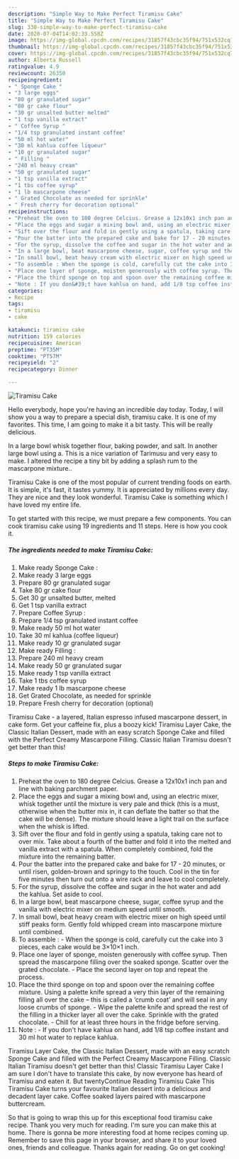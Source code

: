 ```yaml
---
description: "Simple Way to Make Perfect Tiramisu Cake"
title: "Simple Way to Make Perfect Tiramisu Cake"
slug: 330-simple-way-to-make-perfect-tiramisu-cake
date: 2020-07-04T14:02:33.558Z
image: https://img-global.cpcdn.com/recipes/31857f43cbc35f94/751x532cq70/tiramisu-cake-recipe-main-photo.jpg
thumbnail: https://img-global.cpcdn.com/recipes/31857f43cbc35f94/751x532cq70/tiramisu-cake-recipe-main-photo.jpg
cover: https://img-global.cpcdn.com/recipes/31857f43cbc35f94/751x532cq70/tiramisu-cake-recipe-main-photo.jpg
author: Alberta Russell
ratingvalue: 4.9
reviewcount: 26350
recipeingredient:
- " Sponge Cake "
- "3 large eggs"
- "80 gr granulated sugar"
- "80 gr cake flour"
- "30 gr unsalted butter melted"
- "1 tsp vanilla extract"
- " Coffee Syrup "
- "1/4 tsp granulated instant coffee"
- "50 ml hot water"
- "30 ml kahlua coffee liqueur"
- "10 gr granulated sugar"
- " Filling "
- "240 ml heavy cream"
- "50 gr granulated sugar"
- "1 tsp vanilla extract"
- "1 tbs coffee syrup"
- "1 lb mascarpone cheese"
- " Grated Chocolate as needed for sprinkle"
- " Fresh cherry for decoration optional"
recipeinstructions:
- "Preheat the oven to 180 degree Celcius. Grease a 12x10x1 inch pan and line with baking parchment paper."
- "Place the eggs and sugar a mixing bowl and, using an electric mixer, whisk together until the mixture is very pale and thick (this is a must, otherwise when the butter mix in, it can deflate the batter so that the cake will be dense). The mixture should leave a light trail on the surface when the whisk is lifted."
- "Sift over the flour and fold in gently using a spatula, taking care not to over mix. Take about a fourth of the batter and fold it into the melted and vanilla extract with a spatula. When completely combined, fold the mixture into the remaining batter."
- "Pour the batter into the prepared cake and bake for 17 - 20 minutes, or until risen, golden-brown and springy to the touch. Cool in the tin for five minutes then turn out onto a wire rack and leave to cool completely."
- "For the syrup, dissolve the coffee and sugar in the hot water and add the kahlua. Set aside to cool."
- "In a large bowl, beat mascarpone cheese, sugar, coffee syrup and the vanilla with electric mixer on medium speed until smooth."
- "In small bowl, beat heavy cream with electric mixer on high speed until stiff peaks form. Gently fold whipped cream into mascarpone mixture until combined."
- "To assemble : When the sponge is cold, carefully cut the cake into 3 pieces, each cake would be 3×10×1 inch."
- "Place one layer of sponge, moisten generously with coffee syrup. Then spread the mascarpone filling over the soaked sponge. Scatter over the grated chocolate. Place the second layer on top and repeat the process."
- "Place the third sponge on top and spoon over the remaining coffee mixture. Using a palette knife spread a very thin layer of the remaining filling all over the cake – this is called a ‘crumb coat’ and will seal in any loose crumbs of sponge. Wipe the palette knife and spread the rest of the filling in a thicker layer all over the cake. Sprinkle with the grated chocolate. Chill for at least three hours in the fridge before serving."
- "Note : If you don&#39;t have kahlua on hand, add 1/8 tsp coffee instant and 30 ml hot water to replace kahlua."
categories:
- Recipe
tags:
- tiramisu
- cake

katakunci: tiramisu cake 
nutrition: 159 calories
recipecuisine: American
preptime: "PT35M"
cooktime: "PT57M"
recipeyield: "2"
recipecategory: Dinner

---
```



![Tiramisu Cake](https://img-global.cpcdn.com/recipes/31857f43cbc35f94/751x532cq70/tiramisu-cake-recipe-main-photo.jpg)

Hello everybody, hope you're having an incredible day today. Today, I will show you a way to prepare a special dish, tiramisu cake. It is one of my favorites. This time, I am going to make it a bit tasty. This will be really delicious.

In a large bowl whisk together flour, baking powder, and salt. In another large bowl using a. This is a nice variation of Tarimusu and very easy to make. I altered the recipe a tiny bit by adding a splash rum to the mascarpone mixture..

Tiramisu Cake is one of the most popular of current trending foods on earth. It is simple, it's fast, it tastes yummy. It is appreciated by millions every day. They are nice and they look wonderful. Tiramisu Cake is something which I have loved my entire life.


To get started with this recipe, we must prepare a few components. You can cook tiramisu cake using 19 ingredients and 11 steps. Here is how you cook it.

<!--inarticleads1-->

##### The ingredients needed to make Tiramisu Cake:

1. Make ready  Sponge Cake :
1. Make ready 3 large eggs
1. Prepare 80 gr granulated sugar
1. Take 80 gr cake flour
1. Get 30 gr unsalted butter, melted
1. Get 1 tsp vanilla extract
1. Prepare  Coffee Syrup :
1. Prepare 1/4 tsp granulated instant coffee
1. Make ready 50 ml hot water
1. Take 30 ml kahlua (coffee liqueur)
1. Make ready 10 gr granulated sugar
1. Make ready  Filling :
1. Prepare 240 ml heavy cream
1. Make ready 50 gr granulated sugar
1. Make ready 1 tsp vanilla extract
1. Take 1 tbs coffee syrup
1. Make ready 1 lb mascarpone cheese
1. Get  Grated Chocolate, as needed for sprinkle
1. Prepare  Fresh cherry for decoration (optional)


Tiramisu Cake - a layered, Italian espresso infused mascarpone dessert, in cake form. Get your caffeine fix, plus a boozy kick! Tiramisu Layer Cake, the Classic Italian Dessert, made with an easy scratch Sponge Cake and filled with the Perfect Creamy Mascarpone Filling. Classic Italian Tiramisu doesn&#39;t get better than this! 

<!--inarticleads2-->

##### Steps to make Tiramisu Cake:

1. Preheat the oven to 180 degree Celcius. Grease a 12x10x1 inch pan and line with baking parchment paper.
1. Place the eggs and sugar a mixing bowl and, using an electric mixer, whisk together until the mixture is very pale and thick (this is a must, otherwise when the butter mix in, it can deflate the batter so that the cake will be dense). The mixture should leave a light trail on the surface when the whisk is lifted.
1. Sift over the flour and fold in gently using a spatula, taking care not to over mix. Take about a fourth of the batter and fold it into the melted and vanilla extract with a spatula. When completely combined, fold the mixture into the remaining batter.
1. Pour the batter into the prepared cake and bake for 17 - 20 minutes, or until risen, golden-brown and springy to the touch. Cool in the tin for five minutes then turn out onto a wire rack and leave to cool completely.
1. For the syrup, dissolve the coffee and sugar in the hot water and add the kahlua. Set aside to cool.
1. In a large bowl, beat mascarpone cheese, sugar, coffee syrup and the vanilla with electric mixer on medium speed until smooth.
1. In small bowl, beat heavy cream with electric mixer on high speed until stiff peaks form. Gently fold whipped cream into mascarpone mixture until combined.
1. To assemble : - When the sponge is cold, carefully cut the cake into 3 pieces, each cake would be 3×10×1 inch.
1. Place one layer of sponge, moisten generously with coffee syrup. Then spread the mascarpone filling over the soaked sponge. Scatter over the grated chocolate. - Place the second layer on top and repeat the process.
1. Place the third sponge on top and spoon over the remaining coffee mixture. Using a palette knife spread a very thin layer of the remaining filling all over the cake – this is called a ‘crumb coat’ and will seal in any loose crumbs of sponge. - Wipe the palette knife and spread the rest of the filling in a thicker layer all over the cake. Sprinkle with the grated chocolate. - Chill for at least three hours in the fridge before serving.
1. Note : - If you don&#39;t have kahlua on hand, add 1/8 tsp coffee instant and 30 ml hot water to replace kahlua.


Tiramisu Layer Cake, the Classic Italian Dessert, made with an easy scratch Sponge Cake and filled with the Perfect Creamy Mascarpone Filling. Classic Italian Tiramisu doesn&#39;t get better than this! Classic Tiramisu Layer Cake I am sure I don&#39;t have to translate this cake, by now everyone has heard of Tiramisu and eaten it. But twentyContinue Reading Tiramisu Cake This Tiramisu Cake turns your favourite Italian dessert into a delicious and decadent layer cake. Coffee soaked layers paired with mascarpone buttercream. 

So that is going to wrap this up for this exceptional food tiramisu cake recipe. Thank you very much for reading. I'm sure you can make this at home. There is gonna be more interesting food at home recipes coming up. Remember to save this page in your browser, and share it to your loved ones, friends and colleague. Thanks again for reading. Go on get cooking!
